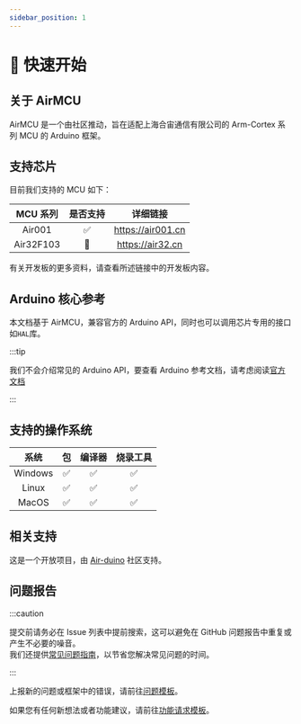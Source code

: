 ```yaml
---
sidebar_position: 1
---
```


# 🚀 快速开始

## 关于 AirMCU

AirMCU 是一个由社区推动，旨在适配上海合宙通信有限公司的 Arm-Cortex 系列 MCU 的 Arduino 框架。

## 支持芯片

目前我们支持的 MCU 如下：

| MCU 系列  | 是否支持 |      详细链接       |
| :-------: | :------: | :-----------------: |
|  Air001   |    ✅     | <https://air001.cn> |
| Air32F103 |    🔨     | <https://air32.cn>  |

有关开发板的更多资料，请查看所述链接中的开发板内容。

## Arduino 核心参考

本文档基于 AirMCU，兼容官方的 Arduino API，同时也可以调用芯片专用的接口如`HAL`库。

:::tip

我们不会介绍常见的 Arduino API，要查看 Arduino 参考文档，请考虑阅读[官方文档](https://www.arduino.cc/reference/en/)

:::

## 支持的操作系统

|  系统   |  包   | 编译器 | 烧录工具 |
| :-----: | :---: | :----: | :------: |
| Windows |   ✅   |   ✅    |    ✅     |
|  Linux  |   ✅   |   ✅    |    ✅     |
|  MacOS  |   ✅   |   ✅    |    ✅     |

## 相关支持

这是一个开放项目，由 [Air-duino](https://github.com/Air-duino) 社区支持。

## 问题报告

:::caution

提交前请务必在 Issue 列表中提前搜索，这可以避免在 GitHub 问题报告中重复或产生不必要的噪音。  
我们还提供[常见问题指南](category/qa)，以节省您解决常见问题的时间。

:::

上报新的问题或框架中的错误，请前往[问题模板](https://github.com/Air-duino/Arduino-AirMCU/issues/new?assignees=&labels=%E5%BE%85%E5%88%86%E7%B1%BB&projects=&template=bug-report.yml)。

如果您有任何新想法或者功能建议，请前往[功能请求模板](https://github.com/Air-duino/Arduino-AirMCU/issues/new?assignees=&labels=%E5%BE%85%E5%88%86%E7%B1%BB&projects=&template=feature-request.yml)。
